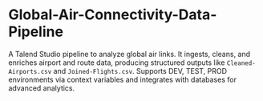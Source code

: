 # Global-Air-Connectivity-Data-Pipeline
A Talend Studio pipeline to analyze global air links. It ingests, cleans, and enriches airport and route data, producing structured outputs like `Cleaned-Airports.csv` and `Joined-Flights.csv`. Supports DEV, TEST, PROD environments via context variables and integrates with databases for advanced analytics.
